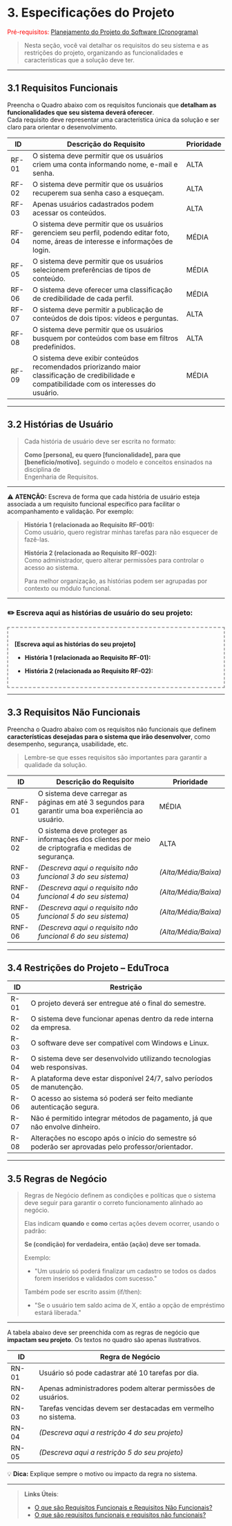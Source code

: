 
# 3. Especificações do Projeto

<span style="color:red">Pré-requisitos: <a href="2-Planejamento-Projeto.md"> Planejamento do Projeto do Software (Cronograma) </a></span>

> Nesta seção, você vai detalhar os requisitos do seu sistema e as restrições do projeto, organizando as funcionalidades e características que a solução deve ter.

---

## 3.1 Requisitos Funcionais

Preencha o Quadro abaixo com os requisitos funcionais que **detalham as funcionalidades que seu sistema deverá oferecer**.  
Cada requisito deve representar uma característica única da solução e ser claro para orientar o desenvolvimento.


|ID     | Descrição do Requisito                                                                                            | Prioridade |
|-------|-----------------------------------------------------------------------------------------------------------------|------------|
|RF-01  | O sistema deve permitir que os usuários criem uma conta informando nome, e-mail e senha.                        | ALTA       | 
|RF-02  | O sistema deve permitir que os usuários recuperem sua senha caso a esqueçam.                                   | ALTA       |
|RF-03  | Apenas usuários cadastrados podem acessar os conteúdos.                                                          | ALTA       |
|RF-04  | O sistema deve permitir que os usuários gerenciem seu perfil, podendo editar foto, nome, áreas de interesse e informações de login. | MÉDIA      |
|RF-05  | O sistema deve permitir que os usuários selecionem preferências de tipos de conteúdo.                             | MÉDIA      |
|RF-06  | O sistema deve oferecer uma classificação de credibilidade de cada perfil.                                        | MÉDIA      |
|RF-07  | O sistema deve permitir a publicação de conteúdos de dois tipos: vídeos e perguntas.                             | ALTA       |
|RF-08  | O sistema deve permitir que os usuários busquem por conteúdos com base em filtros predefinidos.                    | ALTA       |
|RF-09  | O sistema deve exibir conteúdos recomendados priorizando maior classificação de credibilidade e compatibilidade com os interesses do usuário. | MÉDIA |

---

## 3.2 Histórias de Usuário

> Cada história de usuário deve ser escrita no formato:  
>  
> **Como [persona], eu quero [funcionalidade], para que [benefício/motivo].**  seguindo o modelo e conceitos ensinados na disciplina de       
> Engenharia de Requisitos.   
---
⚠️ **ATENÇÃO:** Escreva de forma que cada história de usuário esteja associada a um requisito funcional específico para facilitar o acompanhamento e validação. Por exemplo:

> **História 1 (relacionada ao Requisito RF-001):**  
> Como usuário, quero registrar minhas tarefas para não esquecer de fazê-las.  
>  
> **História 2 (relacionada ao Requisito RF-002):**  
> Como administrador, quero alterar permissões para controlar o acesso ao sistema.  
>  
> Para melhor organização, as histórias podem ser agrupadas por contexto ou módulo funcional.

---

### ✏️ Escreva aqui as histórias de usuário do seu projeto:

<div style="border: 2px dashed #999999; padding: 15px; margin: 10px 0;">
  
<!-- Espaço para escrever o texto -->  
**[Escreva aqui as histórias do seu projeto]**

- **História 1 (relacionada ao Requisito RF-01):** 

- **História 2 (relacionada ao Requisito RF-02):** 




</div>

---

## 3.3 Requisitos Não Funcionais

Preencha o Quadro abaixo com os requisitos não funcionais que definem **características desejadas para o sistema que irão desenvolver**, como desempenho, segurança, usabilidade, etc.  
> Lembre-se que esses requisitos são importantes para garantir a qualidade da solução.

|ID     | Descrição do Requisito                                                                              |Prioridade |
|-------|-----------------------------------------------------------------------------------------------------|-----------|
|RNF-01 | O sistema deve carregar as páginas em até 3 segundos para garantir uma boa experiência ao usuário.  | MÉDIA     | 
|RNF-02 | O sistema deve proteger as informações dos clientes por meio de criptografia e medidas de segurança.| ALTA      | 
|RNF-03 | *(Descreva aqui o requisito não funcional 3 do seu sistema)*                                       | *(Alta/Média/Baixa)*  |
|RNF-04 | *(Descreva aqui o requisito não funcional 4 do seu sistema)*                                       | *(Alta/Média/Baixa)*  |
|RNF-05 | *(Descreva aqui o requisito não funcional 5 do seu sistema)*                                       | *(Alta/Média/Baixa)*  |
|RNF-06 | *(Descreva aqui o requisito não funcional 6 do seu sistema)*                                       | *(Alta/Média/Baixa)*  |

---

## 3.4 Restrições do Projeto – EduTroca


| ID   | Restrição                                                                 |
|------|----------------------------------------------------------------------------|
| R-01 | O projeto deverá ser entregue até o final do semestre.                     |
| R-02 | O sistema deve funcionar apenas dentro da rede interna da empresa.         |
| R-03 | O software deve ser compatível com Windows e Linux.                        |
| R-04 | O sistema deve ser desenvolvido utilizando tecnologias web responsivas.    |
| R-05 | A plataforma deve estar disponível 24/7, salvo períodos de manutenção.     |
| R-06 | O acesso ao sistema só poderá ser feito mediante autenticação segura.      |
| R-07 | Não é permitido integrar métodos de pagamento, já que não envolve dinheiro.|
| R-08 | Alterações no escopo após o início do semestre só poderão ser aprovadas pelo professor/orientador. |

---
## 3.5 Regras de Negócio

> Regras de Negócio definem as condições e políticas que o sistema deve seguir para garantir o correto funcionamento alinhado ao negócio.  
>  
> Elas indicam **quando** e **como** certas ações devem ocorrer, usando o padrão:  
>  
> **Se (condição) for verdadeira, então (ação) deve ser tomada.**  
>  
> Exemplo:  
> - "Um usuário só poderá finalizar um cadastro se todos os dados forem inseridos e validados com sucesso."  
>  
> Também pode ser escrito assim (if/then):  
> - "Se o usuário tem saldo acima de X, então a opção de empréstimo estará liberada."

---

 A tabela abaixo deve ser preenchida com as regras de negócio que **impactam seu projeto**. Os textos no quadro são apenas ilustrativos.

|ID    | Regra de Negócio                                                       |
|-------|-----------------------------------------------------------------------|
|RN-01 | Usuário só pode cadastrar até 10 tarefas por dia.                      |
|RN-02 | Apenas administradores podem alterar permissões de usuários.           |
|RN-03 | Tarefas vencidas devem ser destacadas em vermelho no sistema.          |
|RN-04 | *(Descreva aqui a restrição 4 do seu projeto)*                         |
|RN-05 | *(Descreva aqui a restrição 5 do seu projeto)*                         |

💡 **Dica:** Explique sempre o motivo ou impacto da regra no sistema.

---
> **Links Úteis**:
> - [O que são Requisitos Funcionais e Requisitos Não Funcionais?](https://codificar.com.br/requisitos-funcionais-nao-funcionais/)
> - [O que são requisitos funcionais e requisitos não funcionais?](https://analisederequisitos.com.br/requisitos-funcionais-e-requisitos-nao-funcionais-o-que-sao/)
